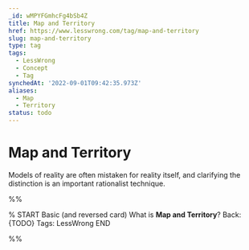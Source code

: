 ```yaml
---
_id: wMPYFGmhcFg4bSb4Z
title: Map and Territory
href: https://www.lesswrong.com/tag/map-and-territory
slug: map-and-territory
type: tag
tags:
  - LessWrong
  - Concept
  - Tag
synchedAt: '2022-09-01T09:42:35.973Z'
aliases:
  - Map
  - Territory
status: todo
---
```


# Map and Territory

Models of reality are often mistaken for reality itself, and clarifying the distinction is an important rationalist technique.


%%

% START
Basic (and reversed card)
What is **Map and Territory**?
Back: {TODO}
Tags: LessWrong
END

%%
	
